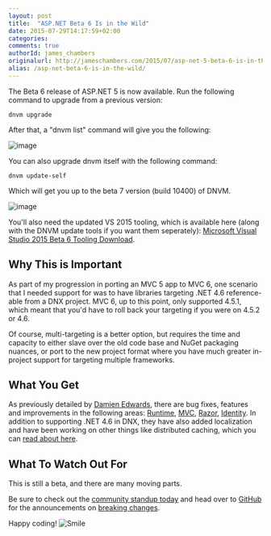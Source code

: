 ```yaml
---
layout: post
title:  "ASP.NET Beta 6 Is in the Wild"
date: 2015-07-29T14:17:59+02:00
categories:
comments: true
authorId: james_chambers
originalurl: http://jameschambers.com/2015/07/asp-net-5-beta-6-is-in-the-wild/
alias: /asp-net-beta-6-is-in-the-wild/
---
```

The Beta 6 release of ASP.NET 5 is now available. Run the following command to upgrade from a previous version:

    dnvm upgrade

After that, a "dnvm list" command will give you the following:

<!--more-->

![image][1]

You can also upgrade dnvm itself with the following command:

    dnvm update-self

Which will get you up to the beta 7 version (build 10400) of DNVM.

![image][2]

You'll also need the updated VS 2015 tooling, which is available here (along with the DNVM update tools if you want them seperately): [Microsoft Visual Studio 2015 Beta 6 Tooling Download][3].

## Why This is Important

As part of my progression in porting an MVC 5 app to MVC 6, one scenario that I needed support for was to have libraries targeting .NET 4.6 reference-able from a DNX project. MVC 6, up to this point, only supported 4.5.1, which meant that you'd have to roll back your targeting if you were on 4.5.2 or 4.6.

Of course, multi-targeting is a better option, but requires the time and capacity to either slave over the old code base and NuGet packaging nuances, or port to the new project format where you have much greater in-project support for targeting multiple frameworks.

## What You Get

As previously detailed by [Damien Edwards][4], there are bug fixes, features and improvements in the following areas: [Runtime][5], [MVC][6], [Razor][7], [Identity][8]. In addition to supporting .NET 4.6 in DNX, they have also added localization and have been working on other things like distributed caching, which you can [read about here][9].

## What To Watch Out For

This is still a beta, and there are many moving parts.

Be sure to check out the [community standup today][10] and head over to [GitHub][11] for the announcements on [breaking changes][12].

Happy coding! ![Smile][13]

[1]: http://jameschambers.com/wp-content/uploads/2015/07/image22.png "image"
[2]: http://jameschambers.com/wp-content/uploads/2015/07/image_thumb6.png "image"
[3]: http://www.microsoft.com/en-us/download/details.aspx?id=48222
[4]: https://twitter.com/DamianEdwards
[5]: https://github.com/issues?utf8=%E2%9C%93&amp;q=user%3Aaspnet+is%3Aissue+label%3Aenhancement+milestone%3A1.0.0-beta6
[6]: https://github.com/issues?utf8=%E2%9C%93&amp;q=user%3Aaspnet+is%3Aissue+label%3Aenhancement+milestone%3A6.0.0-beta6
[7]: https://github.com/issues?utf8=%E2%9C%93&amp;q=user%3Aaspnet+is%3Aissue+label%3Aenhancement+milestone%3A4.0.0-beta6
[8]: https://github.com/issues?utf8=%E2%9C%93&amp;q=user%3Aaspnet+is%3Aissue+label%3Aenhancement+milestone%3A3.0.0-beta6
[9]: https://github.com/aspnet/Announcements/issues/43
[10]: https://live.asp.net/
[11]: https://github.com/aspnet/
[12]: https://github.com/aspnet/Announcements/issues
[13]: http://jameschambers.com/wp-content/uploads/2015/07/wlEmoticon-smile4.png
  